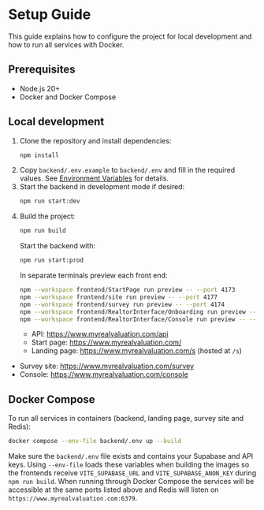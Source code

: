 # Setup Guide

This guide explains how to configure the project for local development and how to run all services with Docker.

## Prerequisites

- Node.js 20+
- Docker and Docker Compose

## Local development

1. Clone the repository and install dependencies:
   ```bash
   npm install
   ```
2. Copy `backend/.env.example` to `backend/.env` and fill in the required values. See [Environment Variables](environment-variables.md) for details.
3. Start the backend in development mode if desired:
   ```bash
   npm run start:dev
   ```
4. Build the project:
   ```bash
   npm run build
   ```
   Start the backend with:
   ```bash
   npm run start:prod
   ```
   In separate terminals preview each front end:
   ```bash
   npm --workspace frontend/StartPage run preview -- --port 4173
   npm --workspace frontend/site run preview -- --port 4177
   npm --workspace frontend/survey run preview -- --port 4174
   npm --workspace frontend/RealtorInterface/Onboarding run preview -- --port 4175
   npm --workspace frontend/RealtorInterface/Console run preview -- --port 4176
   ```
   - API: <https://www.myrealvaluation.com/api>
   - Start page: <https://www.myrealvaluation.com/>
   - Landing page: <https://www.myrealvaluation.com/s> (hosted at `/s`)
  - Survey site: <https://www.myrealvaluation.com/survey>
  - Console: <https://www.myrealvaluation.com/console>

## Docker Compose

To run all services in containers (backend, landing page, survey site and Redis):

```bash
docker compose --env-file backend/.env up --build
```

Make sure the `backend/.env` file exists and contains your Supabase and API keys. Using `--env-file` loads these variables when building the images so the frontends receive `VITE_SUPABASE_URL` and `VITE_SUPABASE_ANON_KEY` during `npm run build`.
When running through Docker Compose the services will be accessible at the same ports listed above and Redis will listen on `https://www.myrealvaluation.com:6379`.
